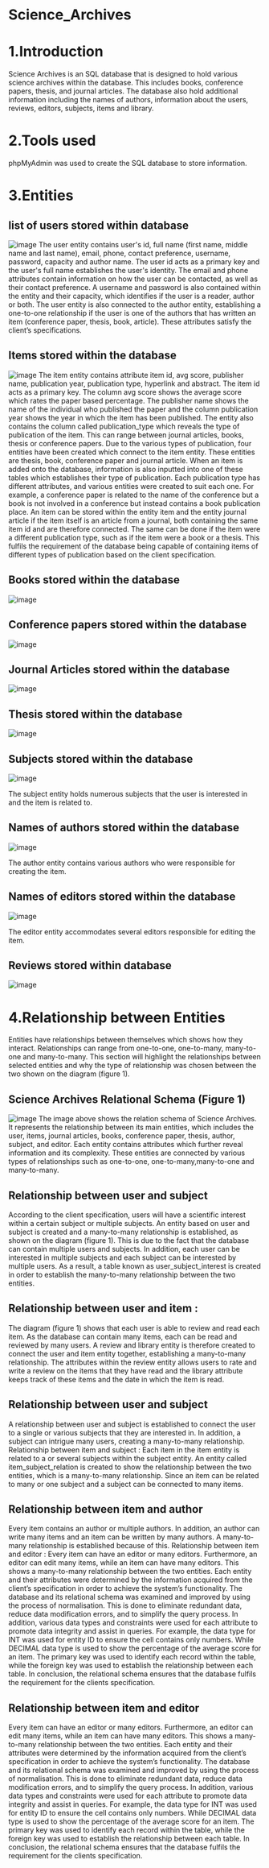 # Science_Archives
# 1.Introduction
Science Archives is an SQL database that is designed to hold various science archives within the database. This includes books, conference papers, thesis, and journal articles. The database also hold additional information including the names of authors, information about the users, reviews, editors, subjects, items and library.

# 2.Tools used
phpMyAdmin was used to create the SQL database to store information. 

# 3.Entities
## list of users stored within database
![image](https://github.com/user-attachments/assets/208c4c45-5091-44fe-aa70-88f2d3e85c5e)
The user entity contains user's id, full name (first name, middle name and last name), email, phone, contact preference, username, password, capacity and author name. The user id acts as a primary key and the user's full name establishes the user's identity. The email and phone attributes contain information on how the user can be contacted, as well as their contact preference. A username and password is also contained within the entity and their capacity, which identifies if the user is a reader, author or both. The user entity is also connected to the author entity, establishing a one-to-one relationship if the user is one of the authors that has written an item (conference paper, thesis, book, article). These attributes satisfy the client’s specifications.

## Items stored within the database
![image](https://github.com/user-attachments/assets/75971068-92c0-4e25-afd3-31d466badf91)
The item entity contains attribute item id, avg score, publisher name, publication year, publication type, hyperlink and abstract. The item id acts as a primary key. The column avg score shows the average score which rates the paper based percentage. The publisher name shows the name of the individual who published the paper and the column publication year shows the year in which the item has been published. The entity also contains the column called publication_type which reveals the type of publication of the item. This can range between journal articles, books, thesis or conference papers. Due to the various types of publication, four entities have been created which connect to the item entity. These entities are thesis, book, conference paper and journal article. When an item is added onto the database, information is also inputted into one of these tables which establishes their type of publication. Each publication type has different attributes, and various entities were created to suit each one. For example, a conference paper is related to the name of the conference but a book is not involved in a conference but instead contains a book publication place. An item can be stored within the entity item and the entity journal article if the item itself is an article from a journal, both containing the same item id and are therefore connected. The same can be done if the item were a different publication type, such as if the item were a book or a thesis. This fulfils the requirement of the database being capable of containing items of different types of publication based on the client specification.

## Books stored within the database
![image](https://github.com/user-attachments/assets/94b88cdf-7a39-48e9-b6f2-4157dc4188ef)

## Conference papers stored within the database 
![image](https://github.com/user-attachments/assets/2fc9ecf8-559b-4eec-92d4-be69f9628584)

## Journal Articles stored within the database
![image](https://github.com/user-attachments/assets/b8424054-40c8-4e5d-a0b5-78690ca51901)

## Thesis stored within the database
![image](https://github.com/user-attachments/assets/c2b086cb-bc88-4486-94cb-8b497e99f030)

## Subjects stored within the database
![image](https://github.com/user-attachments/assets/a4182bf6-2cb7-4021-bd2d-6707eea8d17d)

The subject entity holds numerous subjects that the user is interested in and the item is related to.

## Names of authors stored within the database
![image](https://github.com/user-attachments/assets/4bb8d45c-1352-46d9-95c2-5fd4192969b4)

The author entity contains various authors who were responsible for creating the item.

## Names of editors stored within the database
![image](https://github.com/user-attachments/assets/10e8338d-ec1f-4f35-ab8c-f0436d63563c)

The editor entity accommodates several editors responsible for editing the item.

## Reviews stored within database
![image](https://github.com/user-attachments/assets/5506b769-d93f-4687-841c-ecc7dea97e33)

# 4.Relationship between Entities
Entities have relationships between themselves which shows how they interact.
Relationships can range from one-to-one, one-to-many, many-to-one and many-to-many.
This section will highlight the relationships between selected entities and why the type of
relationship was chosen between the two shown on the diagram (figure 1).

## Science Archives Relational Schema (Figure 1)
![image](https://github.com/user-attachments/assets/25b3cd2b-8a1d-4257-beaf-5fd466eceb16)
The image above shows the relation schema of Science Archives. It represents the relationship between its main entities, which includes the user, items, journal articles, books, conference paper, thesis, author, subject, and editor. Each entity contains attributes which further reveal information and its complexity. These entities are connected by various types of relationships such as one-to-one, one-to-many,many-to-one and many-to-many. 

## Relationship between user and subject
According to the client specification, users will have a scientific interest within a certain subject or multiple subjects. An entity based on user and subject is created and a many-to-many relationship is established, as shown on the
diagram (figure 1). This is due to the fact that the database can contain multiple users and subjects. In addition, each user can be interested in multiple subjects and each subject can be interested by multiple users. As a result, a table known as user_subject_interest is created in order to establish the many-to-many relationship between the two entities.
 
## Relationship between user and item : 
The diagram (figure 1) shows that each user is able to review and read each item. As the database can contain many items, each can be read and reviewed by many users. A review and library entity is therefore created to connect the user and item entity together, establishing a many-to-many relationship. The attributes within the review entity allows users to rate and write a review on the items that they have read and the library attribute keeps track of these items and the date in which the item is read.

## Relationship between user and subject
A relationship between user and subject is established to connect the user to a single or various subjects that they are interested in. In addition, a subject can intrigue many users, creating a many-to-many relationship.
Relationship between item and subject : Each item in the item entity is related to a or several subjects within the subject entity. An entity called item_subject_relation is created to show the relationship between the two entities, which is a many-to-many relationship. Since an item can be related to many or one subject and a subject can be connected to many items.

## Relationship between item and author
Every item contains an author or multiple authors. In addition, an author can write many items and an item can be written by many authors. A many-to-many relationship is established because of this. Relationship between item and editor : Every item can have an editor or many editors. Furthermore, an editor can edit many items, while an item can have many editors. This shows a many-to-many relationship between the two entities. Each entity and their attributes were determined by the information acquired from the client’s specification in order to achieve the system’s functionality. The database and its relational schema was examined and improved by using the process of normalisation. This is done to eliminate redundant data, reduce data modification errors, and to simplify the query process. In addition, various data types and constraints were used for each attribute to promote data integrity and assist in queries. For example, the data type for INT was used for entity ID to ensure the cell contains only numbers. While DECIMAL data type is used to show the percentage of the average score for an item. The primary key was used to identify each record within the table, while the foreign key was used to establish the relationship between each table. In conclusion, the relational schema ensures that the database fulfils the requirement for the clients specification.

## Relationship between item and editor
Every item can have an editor or many editors. Furthermore, an editor can edit many items, while an item can have many editors. This shows a many-to-many relationship between the two entities. Each entity and their attributes were determined by the information acquired from the client’s specification in order to achieve the system’s functionality. The database and its relational schema was examined and improved by using the process of normalisation. This is done to eliminate redundant data, reduce data modification errors, and to simplify the query process. In addition, various data types and constraints were used for each attribute to promote data integrity and assist in queries. For example, the data type for INT was used for entity ID to ensure the cell contains only numbers. While DECIMAL data type is used to show the percentage of the average score for an item. The primary key was used to identify each record within the table, while the foreign key was used to establish the relationship between each table. In conclusion, the relational schema ensures that the database fulfils the requirement for the clients specification.

